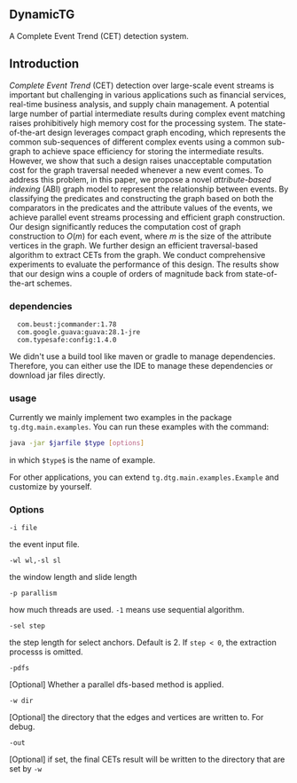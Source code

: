 ## DynamicTG
A Complete Event Trend (CET) detection system.

## Introduction
*Complete Event Trend* (CET) detection over large-scale event streams is important but challenging in various applications such as financial services, real-time business analysis, and supply chain management. A potential large number of partial intermediate results during complex event matching raises prohibitively high memory cost for the processing system. The state-of-the-art design leverages compact graph encoding, which represents the common sub-sequences of different complex events using a common sub-graph to achieve space efficiency for storing the intermediate results. However, we show that such a design raises unacceptable computation cost for the graph traversal needed whenever a new event comes. To address this problem, in this paper, we propose a novel *attribute-based indexing* (ABI) graph model to represent the relationship between events. By classifying the predicates and constructing the graph based on both the comparators in the predicates and the attribute values of the events, we achieve parallel event streams processing and efficient graph construction. Our design significantly reduces the computation cost of graph construction to $O(m)$ for each event, where $m$ is the size of the attribute vertices in the graph. We further design an efficient traversal-based algorithm to extract CETs from the graph. We conduct comprehensive experiments to evaluate the performance of this design. The results show that our design wins a couple of orders of magnitude back from state-of-the-art schemes.

### dependencies
```
  com.beust:jcommander:1.78
  com.google.guava:guava:28.1-jre
  com.typesafe:config:1.4.0
```
We didn't use a build tool like maven or gradle to manage dependencies. Therefore, you can either use the IDE to manage these dependencies or download jar files directly.
### usage
Currently we mainly implement two examples in the package `tg.dtg.main.examples`. You can run these examples with the command:
```bash
java -jar $jarfile $type [options]
```
in which `$type$` is the name of example.

For other applications, you can extend `tg.dtg.main.examples.Example` and customize by yourself.

### Options
`-i file`

the event input file.

`-wl wl,-sl sl`

the window length and slide length

`-p parallism`

how much threads are used. `-1` means use sequential algorithm.

`-sel step`

the step length for select anchors. Default is 2. If `step < 0`, the extraction processs is omitted.

`-pdfs`

[Optional] Whether a parallel dfs-based method is applied.

`-w dir`

[Optional] the directory that the edges and vertices are written to. For debug.

`-out`

[Optional] if set, the final CETs result will be written to the directory that are set by `-w`



